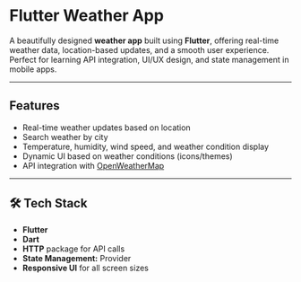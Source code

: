#  Flutter Weather App

A beautifully designed **weather app** built using **Flutter**, offering real-time weather data, location-based updates, and a smooth user experience. Perfect for learning API integration, UI/UX design, and state management in mobile apps.

---

##  Features

-  Real-time weather updates based on location  
-  Search weather by city  
-  Temperature, humidity, wind speed, and weather condition display  
-  Dynamic UI based on weather conditions (icons/themes)  
-  API integration with [OpenWeatherMap](https://openweathermap.org/)

---

## 🛠 Tech Stack

- **Flutter**  
- **Dart**  
- **HTTP** package for API calls  
- **State Management:** Provider
- **Responsive UI** for all screen sizes


